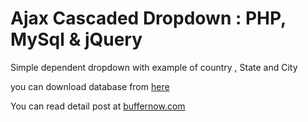 # Ajax Cascaded Dropdown : PHP, MySql & jQuery

Simple dependent dropdown with example of country , State and City

you can download database from [here
](https://github.com/hiiamrohit/Countries-States-Cities-database)

You can read detail post at [buffernow.com
](http://buffernow.com/cascading-dropdown-ajax/)